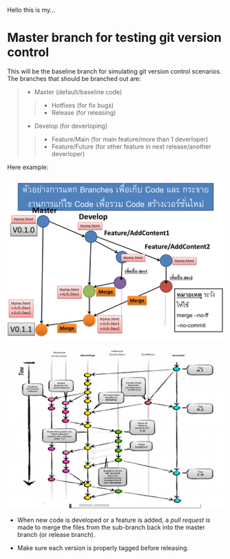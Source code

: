 Hello this is my...
# Master branch for testing git version control  
This will be the baseline branch for simulating git version control scenarios. The branches that should be branched out are:  
> - Master (default/baseline code)
>> - Hotfixes (for fix bugs)
>> - Release (for releasing)
> - Develop (for deverloping)
>> - Feature/Main (for main feature/more than 1 deverloper)
>> - Feature/Future (for other feature in next release/another deverloper)
  
Here example:  
  
![example1-with-dev&feat](img/src1.png)  

![example2-with-more-sub-branch](img/src2.png)  
  
- When new code is developed or a feature is added, a *pull request* is made to merge the files from the sub-branch back into the master branch (or release branch).  

- Make sure each version is properly tagged before releasing.